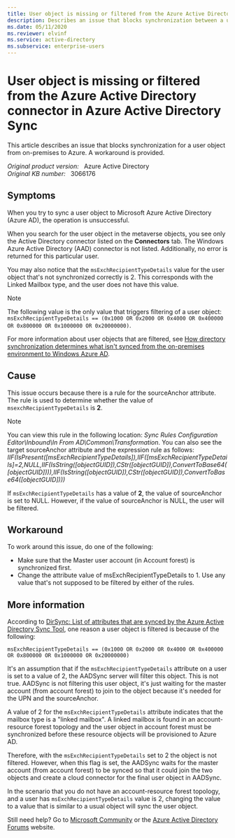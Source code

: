 ```yaml
---
title: User object is missing or filtered from the Azure Active Directory connector in Azure Active Directory Sync
description: Describes an issue that blocks synchronization between a user object and Azure. A resolution is provided.
ms.date: 05/11/2020
ms.reviewer: elvinf
ms.service: active-directory
ms.subservice: enterprise-users
---
```

# User object is missing or filtered from the Azure Active Directory connector in Azure Active Directory Sync

This article describes an issue that blocks synchronization for a user object from on-premises to Azure. A workaround is provided.

_Original product version:_ &nbsp; Azure Active Directory  
_Original KB number:_ &nbsp; 3066176

## Symptoms

When you try to sync a user object to Microsoft Azure Active Directory (Azure AD), the operation is unsuccessful.

When you search for the user object in the metaverse objects, you see only the Active Directory connector listed on the **Connectors** tab. The Windows Azure Active Directory (AAD) connector is not listed. Additionally, no error is returned for this particular user.

You may also notice that the `msExchRecipientTypeDetails` value for the user object that's not synchronized correctly is 2. This corresponds with the Linked Mailbox type, and the user does not have this value.

> [!NOTE]
> The following value is the only value that triggers filtering of a user object:
> `msExchRecipientTypeDetails == (0x1000 OR 0x2000 OR 0x4000 OR 0x400000 OR 0x800000 OR 0x1000000 OR 0x20000000)`.

For more information about user objects that are filtered, see
 [How directory synchronization determines what isn't synced from the on-premises environment to Windows Azure AD](https://social.technet.microsoft.com/wiki/contents/articles/19901.dirsync-list-of-attributes-that-are-synced-by-the-azure-active-directory-sync-tool.aspx#how_directory_synchronization_determines_what_isn_t_synced_from_the_on-premises_environment_to_windows_azure_ad).

## Cause

This issue occurs because there is a rule for the sourceAnchor attribute. The rule is used to determine whether the value of `msexchRecipientTypeDetails` is **2**.

> [!NOTE]
> You can view this rule in the following location: *Sync Rules Configuration Editor\Inbound\In From AD\Common\Transformation*. You can also see the target sourceAnchor attribute and the expression rule as follows:
> *IIF(IsPresent([msExchRecipientTypeDetails]),IIF([msExchRecipientTypeDetails]=2,NULL,IIF(IsString([objectGUID]),CStr([objectGUID]),ConvertToBase64([objectGUID]))),IIF(IsString([objectGUID]),CStr([objectGUID]),ConvertToBase64([objectGUID])))*

If `msExchRecipientTypeDetails` has a value of **2**, the value of sourceAnchor is set to NULL. However, if the value of sourceAnchor is NULL, the user will be filtered.

## Workaround

To work around this issue, do one of the following:

- Make sure that the Master user account (in Account forest) is synchronized first.
- Change the attribute value of msExchRecipientTypeDetails to 1. Use any value that's not supposed to be filtered by either of the rules.

## More information

According to [DirSync: List of attributes that are synced by the Azure Active Directory Sync Tool](https://social.technet.microsoft.com/wiki/contents/articles/19901.dirsync-list-of-attributes-that-are-synced-by-the-azure-active-directory-sync-tool.aspx), one reason a user object is filtered is because of the following:

```console
msExchRecipientTypeDetails == (0x1000 OR 0x2000 OR 0x4000 OR 0x400000 OR 0x800000 OR 0x1000000 OR 0x20000000)
```

It's an assumption that if the `msExchRecipientTypeDetails` attribute on a user is set to a value of 2, the AADSync server will filter  this object. This is not true. AADSync is not filtering this user object, it's just waiting for the master account  (from account forest) to join to the object because it's needed for the UPN and the sourceAnchor.

A value of 2  for the `msExchRecipientTypeDetails` attribute indicates that the mailbox type is a "linked mailbox". A linked mailbox is found in an account-resource forest topology and the user object in account forest must be synchronized before these resource objects will be provisioned to Azure AD.

Therefore, with the `msExchRecipientTypeDetails` set to 2  the object is not filtered. However, when this flag is set, the AADSync waits for the master account (from account forest) to be synced so that it could join the two objects and create a cloud connector for the final user object in AADSync.

In the scenario that you do not have an account-resource forest topology, and a user has `msExchRecipientTypeDetails` value is 2, changing the value to a value that is similar to a usual object will sync the user object.

Still need help? Go to [Microsoft Community](https://answers.microsoft.com/) or the [Azure Active Directory Forums](https://social.msdn.microsoft.com/Forums) website.
